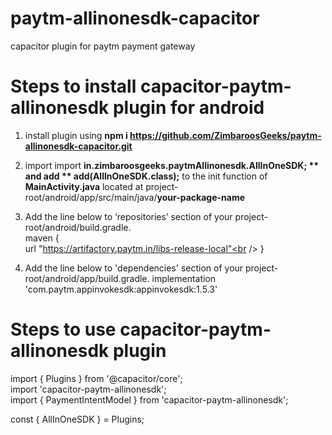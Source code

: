 # paytm-allinonesdk-capacitor
capacitor plugin for paytm payment gateway

# Steps to install capacitor-paytm-allinonesdk plugin for android

1. install plugin using **npm i https://github.com/ZimbaroosGeeks/paytm-allinonesdk-capacitor.git**

2. import import **in.zimbaroosgeeks.paytmAllinonesdk.AllInOneSDK; ** and add ** add(AllInOneSDK.class);** to the init function of **MainActivity.java** located at project-root/android/app/src/main/java/**your-package-name**

3. Add the line below to ‘repositories’ section of your project-root/android/build.gradle. <br />
  maven { <br />
    url "https://artifactory.paytm.in/libs-release-local"<br />
  }
  
4. Add the line below to 'dependencies' section of your project-root/android/app/build.gradle.
  implementation 'com.paytm.appinvokesdk:appinvokesdk:1.5.3'
  
# Steps to use capacitor-paytm-allinonesdk plugin

   import { Plugins } from '@capacitor/core'; <br />
   import 'capacitor-paytm-allinonesdk'; <br />
   import { PaymentIntentModel } from 'capacitor-paytm-allinonesdk';

   const { AllInOneSDK } = Plugins;
